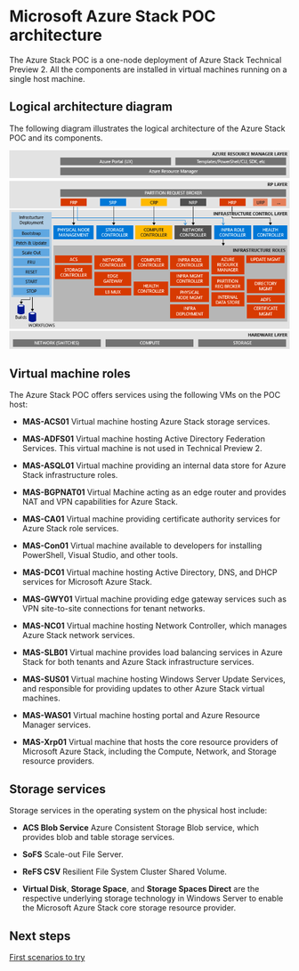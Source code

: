 <properties
	pageTitle="Microsoft Azure Stack Proof Of Concept (POC) architecture | Microsoft Azure"
	description="View the Microsoft Azure Stack POC architecture."
	services="azure-stack"
	documentationCenter=""
	authors="heathl17"
	manager="byronr"
	editor=""/>

<tags
	ms.service="azure-stack"
	ms.workload="na"
	ms.tgt_pltfrm="na"
	ms.devlang="na"
	ms.topic="article"
	ms.date="09/26/2016"
	ms.author="helaw"/>

# Microsoft Azure Stack POC architecture

The Azure Stack POC is a one-node deployment of Azure Stack Technical Preview 2. All the components are installed in virtual machines running on a single host machine. 

## Logical architecture diagram
The following diagram illustrates the logical architecture of the Azure Stack POC and its components.

![](media/azure-stack-architecture/image1.png)


## Virtual machine roles
The Azure Stack POC offers services using the following VMs on the POC host:

 - **MAS-ACS01** Virtual machine hosting Azure Stack storage services.

 - **MAS-ADFS01** Virtual machine hosting Active Directory Federation Services.  This virtual machine is not used in Technical Preview 2.  

 - **MAS-ASQL01**  Virtual machine providing an internal data store for Azure Stack infrastructure roles.  

 - **MAS-BGPNAT01** Virtual Machine acting as an edge router and provides NAT and VPN capabilities for Azure Stack.

 - **MAS-CA01** Virtual machine providing certificate authority services for Azure Stack role services.

 - **MAS-Con01** Virtual machine available to developers for installing PowerShell, Visual Studio, and other tools.

 - **MAS-DC01** Virtual machine hosting Active Directory, DNS, and DHCP services for Microsoft Azure Stack.

 - **MAS-GWY01** Virtual machine providing edge gateway services such as VPN site-to-site connections for tenant networks.

 - **MAS-NC01**  Virtual machine hosting Network Controller, which manages Azure Stack network services.  

 - **MAS-SLB01**  Virtual machine provides load balancing services in Azure Stack for both tenants and Azure Stack infrastructure services.  

 - **MAS-SUS01**  Virtual machine hosting Windows Server Update Services, and responsible for providing updates to other Azure Stack virtual machines.

 - **MAS-WAS01**  Virtual machine hosting portal and Azure Resource Manager services.

 - **MAS-Xrp01** Virtual machine that hosts the core resource providers of Microsoft Azure Stack, including the Compute, Network, and Storage resource providers.

## Storage services
Storage services in the operating system on the physical host include:

 - **ACS Blob Service** Azure Consistent Storage Blob service, which provides blob and table storage services.

 - **SoFS** Scale-out File Server.

 - **ReFS CSV** Resilient File System Cluster Shared Volume.

 - **Virtual Disk**, **Storage Space**, and **Storage Spaces Direct** are the respective underlying storage technology in Windows Server to enable the Microsoft Azure Stack core storage resource provider.

## Next steps

[First scenarios to try](azure-stack-first-scenarios.md)
